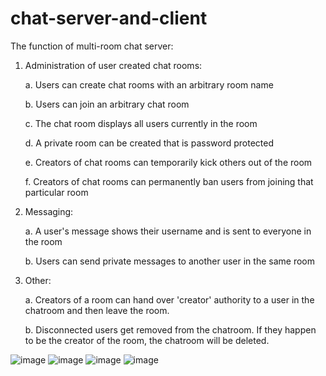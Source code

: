 # chat-server-and-client

The function of multi-room chat server:
1. Administration of user created chat rooms:

    a. Users can create chat rooms with an arbitrary room name
    
    b. Users can join an arbitrary chat room
    
    c. The chat room displays all users currently in the room
    
    d. A private room can be created that is password protected
    
    e. Creators of chat rooms can temporarily kick others out of the room
    
    f. Creators of chat rooms can permanently ban users from joining that particular room
    
    
2. Messaging:

    a. A user's message shows their username and is sent to everyone in the room
    
    b. Users can send private messages to another user in the same room
    
    
4. Other:

    a. Creators of a room can hand over 'creator' authority to a user in the chatroom and then leave the room.
    
    b. Disconnected users get removed from the chatroom. If they happen to be the creator of the room, the chatroom will be deleted.
   
![image](https://user-images.githubusercontent.com/112423825/230694283-834f697c-80df-44bc-abfb-43a9934b11b0.png)
![image](https://user-images.githubusercontent.com/112423825/230694313-44c50773-8faa-4951-959c-73bcd3741d8d.png)
![image](https://user-images.githubusercontent.com/112423825/230694346-692751b7-c30b-4789-bfd7-f21169a66d7a.png)
![image](https://user-images.githubusercontent.com/112423825/230694415-1da09d19-e039-4200-9683-befe9c838a81.png)




